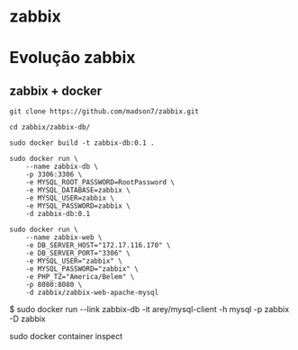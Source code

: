 # zabbix

# Evolução zabbix
## zabbix + docker 

```
git clone https://github.com/madson7/zabbix.git

cd zabbix/zabbix-db/

sudo docker build -t zabbix-db:0.1 .

sudo docker run \
    --name zabbix-db \
    -p 3306:3306 \
    -e MYSQL_ROOT_PASSWORD=RootPassword \
    -e MYSQL_DATABASE=zabbix \
    -e MYSQL_USER=zabbix \
    -e MYSQL_PASSWORD=zabbix \
    -d zabbix-db:0.1

sudo docker run \
    --name zabbix-web \
    -e DB_SERVER_HOST="172.17.116.170" \
    -e DB_SERVER_PORT="3306" \
    -e MYSQL_USER="zabbix" \
    -e MYSQL_PASSWORD="zabbix" \
    -e PHP_TZ="America/Belem" \
    -p 8080:8080 \
    -d zabbix/zabbix-web-apache-mysql

```


$ sudo docker run --link zabbix-db -it arey/mysql-client -h mysql -p zabbix -D zabbix


sudo docker container inspect